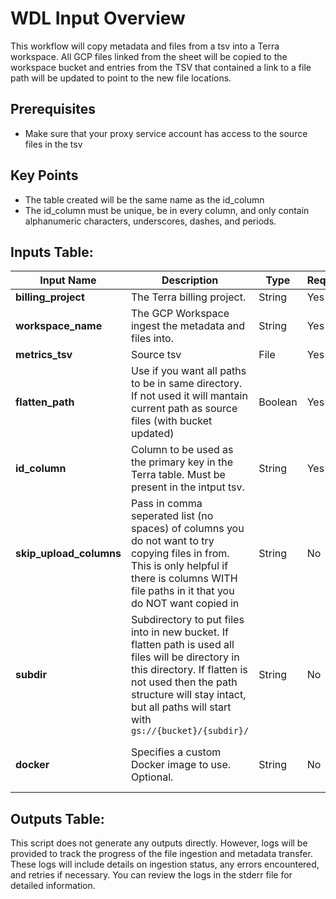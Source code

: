 # WDL Input Overview
This workflow will copy metadata and files from a tsv into a Terra workspace. All GCP files linked from the sheet will be copied to the workspace bucket and entries from the TSV that contained a link to a file path will be updated to point to the new file locations.

## Prerequisites
* Make sure that your proxy service account has access to the source files in the tsv

## Key Points
* The table created will be the same name as the id_column
* The id_column must be unique, be in every column, and only contain alphanumeric characters, underscores, dashes, and periods.

## Inputs Table:
| Input Name              | Description                                                                                                                                                                                                                                   | Type    | Required | Default                                                                                     |
|-------------------------|-----------------------------------------------------------------------------------------------------------------------------------------------------------------------------------------------------------------------------------------------|---------|----------|---------------------------------------------------------------------------------------------|
| **billing_project**     | The Terra billing project.                                                                                                                                                                                                                    | String  | Yes      | N/A                                                                                         |
| **workspace_name**      | The GCP Workspace ingest the metadata and files into.                                                                                                                                                                                         | String  | Yes      | N/A                                                                                         |
| **metrics_tsv**         | Source tsv                                                                                                                                                                                                                                    | File    | Yes      | N/A                                                                                         |
| **flatten_path**        | Use if you want all paths to be in same directory. If not used it will mantain current path as source files (with bucket updated)                                                                                                             | Boolean | Yes      | N/A                                                                                         |
| **id_column**           | Column to be used as the primary key in the Terra table. Must be present in the intput tsv.                                                                                                                                                   | String  | Yes      | N/A                                                                                         |
| **skip_upload_columns** | Pass in comma seperated list (no spaces) of columns you do not want to try copying files in from. This is only helpful if there is columns WITH file paths in it that you do NOT want copied in                                               | String  | No       | N/A                                                                                         |
| **subdir**              | Subdirectory to put files into in new bucket. If flatten path is used all files will be directory in this directory. If flatten is not used then the path structure will stay intact, but all paths will start with `gs://{bucket}/{subdir}/` | String  | No       | N/A                                                                                         |
| **docker**              | Specifies a custom Docker image to use. Optional.                                                                                                                                                                                             | String  | No       | us-central1-docker.pkg.dev/operations-portal-427515/ops-toolbox/ops_terra_utils_slim:latest |


## Outputs Table:
This script does not generate any outputs directly. However, logs will be provided to track the progress of the file ingestion and metadata transfer. These logs will include details on ingestion status, any errors encountered, and retries if necessary. You can review the logs in the stderr file for detailed information.
